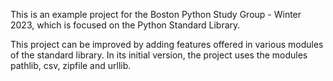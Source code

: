 This is an example project for the Boston Python Study Group - Winter
2023, which is focused on the Python Standard Library.

This project can be improved by adding features offered in various
modules of the standard library.  In its initial version, the project
uses the modules pathlib, csv, zipfile and urllib.
